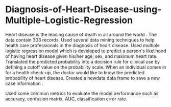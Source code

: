 # Diagnosis-of-Heart-Disease-using-Multiple-Logistic-Regression
Heart disease is the leading cause of death in all around the world . The data contain 303 records. Used several data mining techniques to help health care professionals in the diagnosis of heart disease.  Used multiple logistic regression model which is developed to predict a person's likelihood of having heart disease given his/her age, sex, and maximum heart rate. Translated the predicted probability into a decision rule for clinical use by defining a cutoff value on the probability scale. When an individual comes in for a health check-up, the doctor would like to know the predicted probability of heart disease. Created a newdata data frame to save a new case information .

Used some common metrics to evaluate the model performance such as accuracy, confusion matrix, AUC, classification error rate. 
